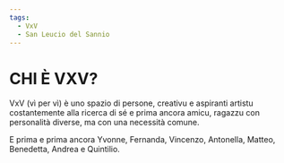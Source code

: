```yaml
---
tags:
  - VxV
  - San Leucio del Sannio
---
```


# CHI È VXV?
VxV (vì per vì) è uno spazio di persone, creativu e aspiranti artistu costantemente alla ricerca di sé e prima ancora amicu, ragazzu con personalità diverse, ma con una necessità comune.

E prima e prima ancora Yvonne, Fernanda, Vincenzo, Antonella, Matteo, Benedetta, Andrea e Quintilio.
